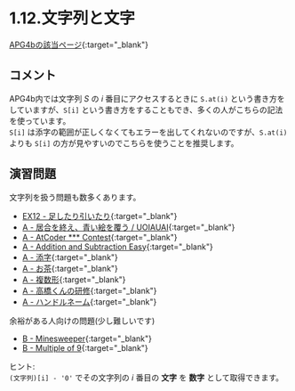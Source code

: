 # 1.12.文字列と文字

[APG4bの該当ページ](https://atcoder.jp/contests/APG4b/tasks/APG4b_m){:target="_blank"}

## コメント

APG4b内では文字列 $S$ の $i$ 番目にアクセスするときに `S.at(i)` という書き方をしていますが、`S[i]` という書き方をすることもでき、多くの人がこちらの記法を使っています。  
`S[i]` は添字の範囲が正しくなくてもエラーを出してくれないのですが、`S.at(i)` よりも `S[i]` の方が見やすいのでこちらを使うことを推奨します。

## 演習問題

文字列を扱う問題も数多くあります。

- [EX12 - 足したり引いたり](https://atcoder.jp/contests/APG4b/tasks/APG4b_ck){:target="_blank"}
- [A - 居合を終え、青い絵を覆う / UOIAUAI](https://atcoder.jp/contests/abc049/tasks/abc049_a){:target="_blank"}
- [A - AtCoder *** Contest](https://atcoder.jp/contests/abc048/tasks/abc048_a){:target="_blank"}
- [A - Addition and Subtraction Easy](https://atcoder.jp/contests/abc050/tasks/abc050_a){:target="_blank"}
- [A - 添字](https://atcoder.jp/contests/abc041/tasks/abc041_a){:target="_blank"}
- [A - お茶](https://atcoder.jp/contests/abc038/tasks/abc038_a){:target="_blank"}
- [A - 複数形](https://atcoder.jp/contests/abc029/tasks/abc029_a){:target="_blank"}
- [A - 高橋くんの研修](https://atcoder.jp/contests/abc015/tasks/abc015_1){:target="_blank"}
- [A - ハンドルネーム](https://atcoder.jp/contests/abc010/tasks/abc010_1){:target="_blank"}

余裕がある人向けの問題(少し難しいです)

- [B - Minesweeper](https://atcoder.jp/contests/abc075/tasks/abc075_b){:target="_blank"}
- [B - Multiple of 9](https://atcoder.jp/contests/abc176/tasks/abc176_b){:target="_blank"}

ヒント:  
`(文字列)[i] - '0'` でその文字列の $i$ 番目の **文字** を **数字** として取得できます。
